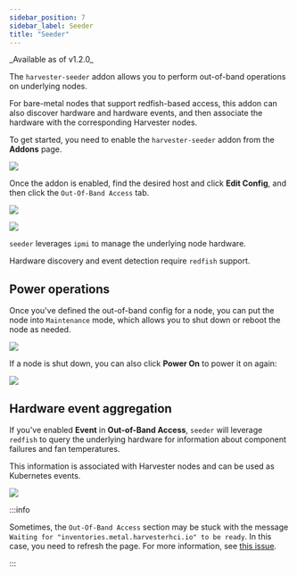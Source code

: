 ```yaml
---
sidebar_position: 7
sidebar_label: Seeder
title: "Seeder"
---
```


<head>
  <link rel="canonical" href="https://docs.harvesterhci.io/dev/advanced/seeder"/>
</head>
_Available as of v1.2.0_

The `harvester-seeder` addon allows you to perform out-of-band operations on underlying nodes. 

For bare-metal nodes that support redfish-based access, this addon can also discover hardware and hardware events, and then associate the hardware with the corresponding Harvester nodes.

To get started, you need to enable the `harvester-seeder` addon from the **Addons** page.

![](/img/v1.2/vm-import-controller/EnableAddon.png)

Once the addon is enabled, find the desired host and click **Edit Config**, and then click the `Out-Of-Band Access` tab.

![](/img/v1.2/seeder/EditConfig.png)

![](/img/v1.2/seeder/OutOfBandAccess.png)

`seeder` leverages `ipmi` to manage the underlying node hardware.

Hardware discovery and event detection require `redfish` support.

## Power operations

Once you've defined the out-of-band config for a node, you can put the node into `Maintenance` mode, which allows you to shut down or reboot the node as needed.

![](/img/v1.2/seeder/ShutdownReboot.png)

If a node is shut down, you can also click **Power On** to power it on again:

![](/img/v1.2/seeder/PowerOn.png)


## Hardware event aggregation

If you've enabled **Event** in **Out-of-Band Access**, `seeder` will leverage `redfish` to query the underlying hardware for information about component failures and fan temperatures.

This information is associated with Harvester nodes and can be used as Kubernetes events.

![](/img/v1.2/seeder/HardwareEvents.png)


:::info

Sometimes, the `Out-Of-Band Access` section may be stuck with the message `Waiting for "inventories.metal.harvesterhci.io" to be ready`. In this case, you need to refresh the page. For more information, see [this issue](https://github.com/harvester/harvester/issues/4412).

:::
